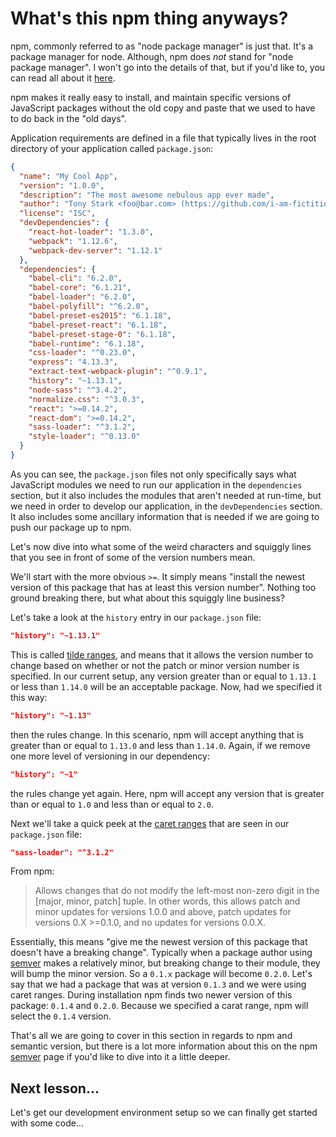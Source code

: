 # What's this npm thing anyways?

npm, commonly referred to as "node package manager" is just that. It's a package
manager for node. Although, npm does *not* stand for "node package manager".
I won't go into the details of that, but if you'd like to, you can read all
about it [here](https://docs.npmjs.com/misc/faq#if-npm-is-an-acronym-why-is-it-never-capitalized).

npm makes it really easy to install, and maintain specific versions of
JavaScript packages without the old copy and paste that we used to have to do
back in the "old days".

Application requirements are defined in a file that typically lives in the
root directory of your application called `package.json`:

```json
{
  "name": "My Cool App",
  "version": "1.0.0",
  "description": "The most awesome nebulous app ever made",
  "author": "Tony Stark <foo@bar.com> (https://github.com/i-am-fictitious)",
  "license": "ISC",
  "devDependencies": {
    "react-hot-loader": "1.3.0",
    "webpack": "1.12.6",
    "webpack-dev-server": "1.12.1"
  },
  "dependencies": {
    "babel-cli": "6.2.0",
    "babel-core": "6.1.21",
    "babel-loader": "6.2.0",
    "babel-polyfill": "^6.2.0",
    "babel-preset-es2015": "6.1.18",
    "babel-preset-react": "6.1.18",
    "babel-preset-stage-0": "6.1.18",
    "babel-runtime": "6.1.18",
    "css-loader": "^0.23.0",
    "express": "4.13.3",
    "extract-text-webpack-plugin": "^0.9.1",
    "history": "~1.13.1",
    "node-sass": "^3.4.2",
    "normalize.css": "^3.0.3",
    "react": ">=0.14.2",
    "react-dom": ">=0.14.2",
    "sass-loader": "^3.1.2",
    "style-loader": "^0.13.0"
  }
}
```

As you can see, the `package.json` files not only specifically says what
JavaScript modules we need to run our application in the `dependencies`
section, but it also includes the modules that aren't needed at run-time,
but we need in order to develop our application, in the `devDependencies`
section. It also includes some ancillary information that is needed if we
are going to push our package up to npm.

Let's now dive into what some of the weird characters and squiggly lines
that you see in front of some of the version numbers mean.

We'll start with the more obvious `>=`. It simply means "install the newest
version of this package that has at least this version number". Nothing too
ground breaking there, but what about this squiggly line business?

Let's take a look at the `history` entry in our `package.json` file:
```json
"history": "~1.13.1"
```
This is called [tilde ranges](https://docs.npmjs.com/misc/semver#tilde-ranges-1-2-3-1-2-1),
and means that it allows the version number to change based on whether or not
the patch or minor version number is specified. In our current setup, any
version greater than or equal to `1.13.1` or less than `1.14.0` will be
an acceptable package. Now, had we specified it this way:
```json
"history": "~1.13"
```
then the rules change. In this scenario, npm will accept anything that is
greater than or equal to `1.13.0` and less than `1.14.0`. Again, if we remove
one more level of versioning in our dependency:
```json
"history": "~1"
```
the rules change yet again. Here, npm will accept any version that is greater
than or equal to `1.0` and less than or equal to `2.0`.

Next we'll take a quick peek at the [caret ranges](https://docs.npmjs.com/misc/semver#caret-ranges-1-2-3-0-2-5-0-0-4)
that are seen in our `package.json` file:
```json
"sass-loader": "^3.1.2"
```
From npm:
> Allows changes that do not modify the left-most non-zero digit in
> the [major, minor, patch] tuple. In other words, this allows patch and minor
> updates for versions 1.0.0 and above, patch updates for versions 0.X >=0.1.0,
> and no updates for versions 0.0.X.

Essentially, this means "give me the newest version of this package that
doesn't have a breaking change". Typically when a package author using
[semver](https://docs.npmjs.com/misc/semver) makes a relatively minor, but
breaking change to their module, they will bump the minor version. So a
`0.1.x` package will become `0.2.0`. Let's say that we had a package that was
at version `0.1.3` and we were using caret ranges. During installation npm
finds two newer version of this package: `0.1.4` and `0.2.0`. Because we specified
a carat range, npm will select the `0.1.4` version.


That's all we are going to cover in this section in regards to npm and semantic
version, but there is a lot more information about this on the npm [semver](https://docs.npmjs.com/misc/semver)
page if you'd like to dive into it a little deeper.

## Next lesson...

Let's get our development environment setup so we can finally get started
with some code...
